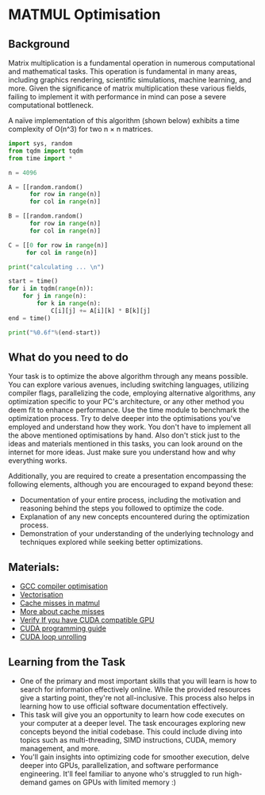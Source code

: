 # MATMUL Optimisation
## Background
Matrix multiplication is a fundamental operation in numerous computational and mathematical tasks. This operation is fundamental in many areas, including graphics rendering, scientific simulations, machine learning, and more. Given the significance of matrix multiplication these various fields, failing to implement it with performance in mind can pose a severe computational bottleneck.

A naïve implementation of this algorithm (shown below) exhibits a time complexity of O(n^3) for two n × n matrices. 
``` python
import sys, random
from tqdm import tqdm
from time import *

n = 4096

A = [[random.random()
      for row in range(n)]
      for col in range(n)]

B = [[random.random()
      for row in range(n)]
      for col in range(n)]

C = [[0 for row in range(n)]
     for col in range(n)] 

print("calculating ... \n")

start = time()
for i in tqdm(range(n)):
    for j in range(n):
        for k in range(n):
            C[i][j] += A[i][k] * B[k][j]
end = time()

print("%0.6f"%(end-start))
```
## What do you need to do

Your task is to optimize the above algorithm through any means possible. You can explore various avenues, including switching languages, utilizing compiler flags, parallelizing the code, employing alternative algorithms, any optimization specific to your PC's architecture, or any other method you deem fit to enhance performance. Use the time module to benchmark the optimization process. Try to delve deeper into the optimisations you've employed and understand how they work. You don't have to implement all the above mentioned optimisations by hand. Also don't stick just to the ideas and materials mentioned in this tasks, you can look around on the internet for more ideas. Just make sure you understand how and why everything works.

Additionally, you are required to create a presentation encompassing the following elements, although you are encouraged to expand beyond these:

-   Documentation of your entire process, including the motivation and reasoning behind the steps you followed to optimize the code.
-   Explanation of any new concepts encountered during the optimization process.
-   Demonstration of your understanding of the underlying technology and techniques explored while seeking better optimizations.

## Materials:

- [GCC compiler optimisation](https://gcc.gnu.org/onlinedocs/gcc/Optimize-Options.html)
- [Vectorisation](https://chryswoods.com/vector_c++/part1.html)
- [Cache misses in matmul](https://www.youtube.com/watch?v=5Xc_CzpgSFk)
- [More about cache misses](https://dev.to/frosnerd/hit-me-baby-one-more-time---what-are-cache-hits-and-why-should-you-care-4500)
- [Verify If you have CUDA compatible GPU](https://docs.nvidia.com/cuda/cuda-installation-guide-microsoft-windows/index.html#verify-you-have-cuda-enabled-system)
- [CUDA programming guide](https://docs.nvidia.com/cuda/cuda-c-programming-guide/index.html)
- [CUDA loop unrolling](https://www.nvidia.com/docs/IO/116711/sc11-unrolling-parallel-loops.pdf)

## Learning from the Task

-   One of the primary and most important skills that you will learn is how to search for information effectively online. While the provided resources give a starting point, they're not all-inclusive. This process also helps in learning how to use official software documentation effectively.
- This task will give you an opportunity to learn how code executes on your computer at a deeper level. The task encourages exploring new concepts beyond the initial codebase. This could include diving into topics such as multi-threading, SIMD instructions, CUDA, memory management, and more.
-   You'll gain insights into optimizing code for smoother execution, delve deeper into GPUs, parallelization, and software performance engineering. It'll feel familiar to anyone who's struggled to run high-demand games on GPUs with limited memory :)
